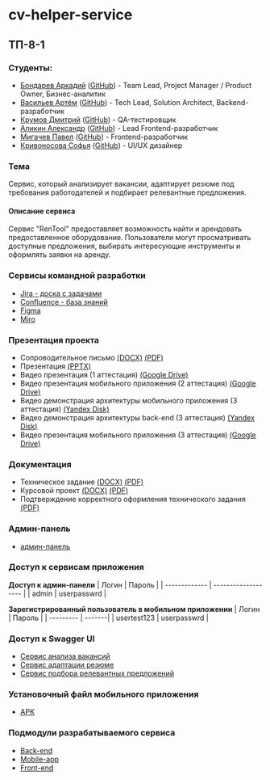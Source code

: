 # cv-helper-service

## ТП-8-1

### Студенты:
- [Бондарев Аркадий](https://vk.com/kunidza) ([GitHub](https://github.com/CalmEnot)) - Team Lead, Project Manager / Product Owner, Бизнес-аналитик
- [Васильев Артём](https://vk.com/basil0ne) ([GitHub](https://github.com/mxnmiraii)) - Tech Lead, Solution Architect, Backend-разработчик
- [Крумов Дмитрий](https://vk.com/dkrumov) ([GitHub](https://github.com/DmitriiKr991)) - QA-тестировщик
- [Аликин Александр](https://vk.com/elovelovelov) ([GitHub](https://github.com/AlejandroAlikin)) - Lead Frontend-разработчик
- [Мигачев Павел](https://vk.com/pasheeek) ([GitHub](https://github.com/Emmys0n)) - Frontend-разработчик
- [Кривоносова Софья](https://vk.com/sourlsweety) ([GitHub](https://github.com/sourlsweety)) - UI/UX дизайнер

### Тема
Сервис, который анализирует вакансии, адаптирует резюме под требования работодателей и подбирает релевантные предложения.

#### Описание сервиса
  Сервис "RenTool" предоставляет возможность найти и арендовать предоставленное оборудование. Пользователи могут просматривать доступные предложения, выбирать интересующие инструменты и оформлять заявки на аренду.

### Сервисы командной разработки
  - [Jira - доска с задачами](линка)
  - [Confluence - база знаний](линка)
  - [Figma](линка)
  - [Miro](линка)

### Презентация проекта
- Сопроводительное письмо [(DOCX)](линка) [(PDF)](линка)
- Презентация [(PPTX)](линка)
- Видео презентация (1 аттестация) [(Google Drive)](линка)
- Видео презентация мобильного приложения (2 аттестация) [(Google Drive)](линка)
- Видео демонстрация архитектуры мобильного приложения (3 аттестация) [(Yandex Disk)](линка)
- Видео демонстрация архитектуры back-end (3 аттестация) [(Yandex Disk)](линка)
- Видео презентация мобильного приложения (3 аттестация) [(Google Drive)](линка)

### Документация
- Техническое задание [(DOCX)](линка) [(PDF)](линка)
- Курсовой проект [(DOCX)](линка) [(PDF)](линка)
- Подтверждение корректного оформления технического задания [(PDF)](линка)

### Админ-панель
- [админ-панель](линка)

### Доступ к сервисам приложения

__Доступ к админ-панели__
| Логин         |       Пароль        |
| ------------- | ------------------- |
| admin    |   userpasswrd    |

__Зарегистрированный пользователь в мобильном приложении__
| Логин     | Пароль |
| --------- | -------|
| usertest123 | userpasswrd   |

### Доступ к Swagger UI
- [Сервис анализа вакансий](линка)
- [Сервис адаптации резюме](линка)
- [Сервис подбора релевантных предложений](линка)

### Установочный файл мобильного приложения
- [APK](линка)

### Подмодули разрабатываемого сервиса
- [Back-end](линка)
- [Mobile-app](линка)
- [Front-end](линка)
